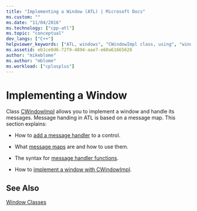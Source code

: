 ```yaml
---
title: "Implementing a Window (ATL) | Microsoft Docs"
ms.custom: ""
ms.date: "11/04/2016"
ms.technology: ["cpp-atl"]
ms.topic: "conceptual"
dev_langs: ["C++"]
helpviewer_keywords: ["ATL, windows", "CWindowImpl class, using", "windows [C++], implementing in ATL"]
ms.assetid: eb1ce8d6-72f9-4894-aae7-e60a61665628
author: "mikeblome"
ms.author: "mblome"
ms.workload: ["cplusplus"]
---
```

# Implementing a Window

Class [CWindowImpl](../atl/reference/cwindowimpl-class.md) allows you to implement a window and handle its messages. Message handing in ATL is based on a message map. This section explains:

- How to [add a message handler](../atl/adding-an-atl-message-handler.md) to a control.

- What [message maps](../atl/message-maps-atl.md) are and how to use them.

- The syntax for [message handler functions](../atl/message-handler-functions.md).

- How to [implement a window with CWindowImpl](../atl/implementing-a-window-with-cwindowimpl.md).

## See Also

[Window Classes](../atl/atl-window-classes.md)

